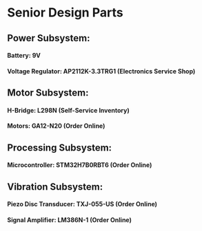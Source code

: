 # Senior Design Parts
## Power Subsystem:
#### Battery: 9V 
#### Voltage Regulator: AP2112K-3.3TRG1 (Electronics Service Shop)

## Motor Subsystem:
#### H-Bridge: L298N (Self-Service Inventory)
#### Motors: GA12-N20 (Order Online)

## Processing Subsystem:
#### Microcontroller: STM32H7B0RBT6 (Order Online)

## Vibration Subsystem:
#### Piezo Disc Transducer: TXJ-055-US (Order Online)
#### Signal Amplifier: LM386N-1 (Order Online)

